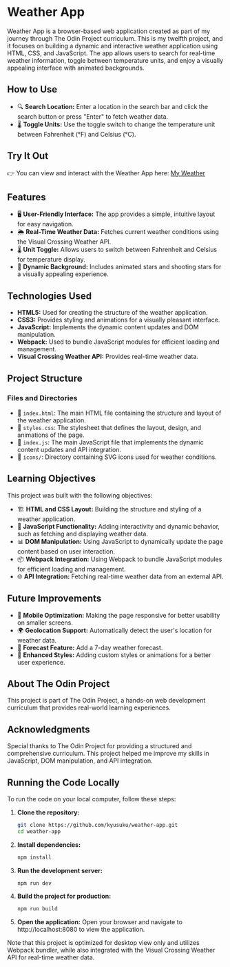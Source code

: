 # Weather App

Weather App is a browser-based web application created as part of my journey through The Odin Project curriculum. This is my twelfth project, and it focuses on building a dynamic and interactive weather application using HTML, CSS, and JavaScript. The app allows users to search for real-time weather information, toggle between temperature units, and enjoy a visually appealing interface with animated backgrounds.

## How to Use

- 🔍 **Search Location:** Enter a location in the search bar and click the search button or press "Enter" to fetch weather data.
- 🌡️ **Toggle Units:** Use the toggle switch to change the temperature unit between Fahrenheit (°F) and Celsius (°C).

## Try It Out

👉 You can view and interact with the Weather App here: [My Weather](https://kyusuku.github.io/weather-app/)

## Features

- 🖥️ **User-Friendly Interface:** The app provides a simple, intuitive layout for easy navigation.
- 🌦️ **Real-Time Weather Data:** Fetches current weather conditions using the Visual Crossing Weather API.
- 🌡️ **Unit Toggle:** Allows users to switch between Fahrenheit and Celsius for temperature display.
- 🌟 **Dynamic Background:** Includes animated stars and shooting stars for a visually appealing experience.

## Technologies Used

- **HTML5:** Used for creating the structure of the weather application.
- **CSS3:** Provides styling and animations for a visually pleasant interface.
- **JavaScript:** Implements the dynamic content updates and DOM manipulation.
- **Webpack:** Used to bundle JavaScript modules for efficient loading and management.
- **Visual Crossing Weather API:** Provides real-time weather data.

## Project Structure

### Files and Directories

- 📄 `index.html`: The main HTML file containing the structure and layout of the weather application.
- 🎨 `styles.css`: The stylesheet that defines the layout, design, and animations of the page.
- 📜 `index.js`: The main JavaScript file that implements the dynamic content updates and API integration.
- 📁 `icons/`: Directory containing SVG icons used for weather conditions.

## Learning Objectives

This project was built with the following objectives:

- 🏗 **HTML and CSS Layout:** Building the structure and styling of a weather application.
- 🎨 **JavaScript Functionality:** Adding interactivity and dynamic behavior, such as fetching and displaying weather data.
- 📊 **DOM Manipulation:** Using JavaScript to dynamically update the page content based on user interaction.
- 📦 **Webpack Integration:** Using Webpack to bundle JavaScript modules for efficient loading and management.
- 🌐 **API Integration:** Fetching real-time weather data from an external API.

## Future Improvements

- 📱 **Mobile Optimization:** Making the page responsive for better usability on smaller screens.
- 🌍 **Geolocation Support:** Automatically detect the user's location for weather data.
- 📅 **Forecast Feature:** Add a 7-day weather forecast.
- 🎨 **Enhanced Styles:** Adding custom styles or animations for a better user experience.

## About The Odin Project

This project is part of The Odin Project, a hands-on web development curriculum that provides real-world learning experiences.

## Acknowledgments

Special thanks to The Odin Project for providing a structured and comprehensive curriculum. This project helped me improve my skills in JavaScript, DOM manipulation, and API integration.

## Running the Code Locally

To run the code on your local computer, follow these steps:

1. **Clone the repository:**

   ```sh
   git clone https://github.com/kyusuku/weather-app.git
   cd weather-app
   ```

2. **Install dependencies:**

   ```sh
   npm install
   ```

3. **Run the development server:**

   ```sh
   npm run dev
   ```

4. **Build the project for production:**

   ```sh
   npm run build
   ```

5. **Open the application:** Open your browser and navigate to http://localhost:8080 to view the application.

Note that this project is optimized for desktop view only and utilizes Webpack bundler, while also integrated with the Visual Crossing Weather API for real-time weather data.
